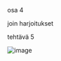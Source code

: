 osa 4

join harjoitukset

tehtävä 5

![image](https://github.com/user-attachments/assets/046aa0d4-b3ba-46b6-95e1-c0f4aa47330d)
